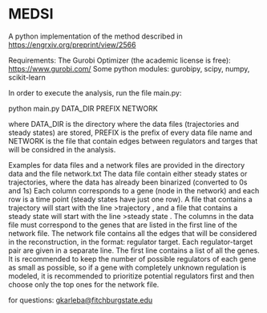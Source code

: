# MEDSI
A python implementation of the method described in https://engrxiv.org/preprint/view/2566

Requirements:  The Gurobi Optimizer (the academic license is free): https://www.gurobi.com/
                Some python modules: gurobipy, scipy, numpy, scikit-learn 

In order to execute the analysis, run the file main.py:

python main.py DATA_DIR PREFIX NETWORK

where DATA_DIR is the directory where the data files (trajectories and steady states) are stored, PREFIX is the prefix of every data file name and NETWORK is the file that contain edges between regulators and targes that will be considred in the analysis.

Examples for data files and a network files are provided in the directory data and the file network.txt
The data file contain either steady states or trajectories, where the data has already been binarized (converted to 0s and 1s)
Each column corresponds to a gene (node in the network) and each row is a time point (steady states have just one row).
A file that contains a trajectory will start with the line >trajectory , and a file that contains a steady state will start with the line >steady state .  The columns in the data file must correspond to the genes that are listed in the first line of the network file.
The network file contains all the edges that will be considered in the reconstruction, in the format: regulator   target.  Each regulator-target pair are given in a separate line.  The first line contains a list of all the genes.  It is recommended to keep the number of possible regulators of each gene as small as possible, so if a gene with completely unknown regulation is modeled, it is recommended to prioritize potential regulators first and then choose only the top ones for the network file.

for questions:  gkarleba@fitchburgstate.edu





